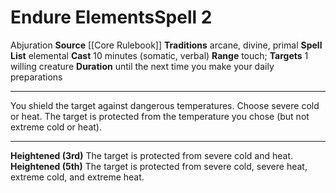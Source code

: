 ﻿---
actions: null
area: null
bloodline: null
component:
- Somatic
- Verbal
cost: null
deity: null
domain: null
duration: until the next time you make your daily preparations
element: null
heighten: 3rd, 5th
heighten_level: 2, 3, 5
id: '99'
lesson: null
level: '2'
mystery: null
name: Endure Elements
patron_theme: null
range: touch
rarity: Common
requirement: null
saving_throw: null
school: Abjuration
source: '[[DATABASE/source/Core Rulebook|Core Rulebook]]'
target: 1 willing creature
tradition:
- Arcane
- Divine
- Primal
- Elemental
trait:
- '[[DATABASE/trait/Abjuration|Abjuration]]'
trigger: null
type: Spell

---
# Endure Elements<span class="item-type">Spell 2</span>

<span class="item-trait">Abjuration</span>
**Source** [[Core Rulebook]] 
**Traditions** arcane, divine, primal
**Spell List** elemental
**Cast** 10 minutes (somatic, verbal)
**Range** touch; **Targets** 1 willing creature
**Duration** until the next time you make your daily preparations

---
You shield the target against dangerous temperatures. Choose severe cold or heat. The target is protected from the temperature you chose (but not extreme cold or heat).

---
**Heightened (3rd)** The target is protected from severe cold and heat.
**Heightened (5th)** The target is protected from severe cold, severe heat, extreme cold, and extreme heat.